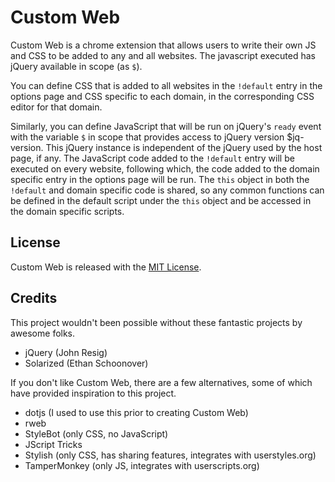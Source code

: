 # Custom Web

Custom Web is a chrome extension that allows users to write their own JS and CSS
to be added to any and all websites. The javascript executed has jQuery
available in scope (as `$`).

You can define CSS that is added to all websites in the `!default` entry in the
options page and CSS specific to each domain, in the corresponding CSS editor
for that domain.

Similarly, you can define JavaScript that will be run on jQuery's `ready` event
with the variable `$` in scope that provides access to jQuery version
$jq-version.  This jQuery instance is independent of the jQuery used by the host
page, if any.  The JavaScript code added to the `!default` entry will be
executed on every website, following which, the code added to the domain
specific entry in the options page will be run. The `this` object in both the
`!default` and domain specific code is shared, so any common functions can be
defined in the default script under the `this` object and be accessed in the
domain specific scripts.

## License

Custom Web is released with the [MIT License](http://mitl.sharats.me).

## Credits

This project wouldn't been possible without these fantastic projects by awesome
folks.

- jQuery (John Resig)
- Solarized (Ethan Schoonover)

If you don't like Custom Web, there are a few alternatives, some of which have
provided inspiration to this project.

- dotjs (I used to use this prior to creating Custom Web)
- rweb
- StyleBot (only CSS, no JavaScript)
- JScript Tricks
- Stylish (only CSS, has sharing features, integrates with userstyles.org)
- TamperMonkey (only JS, integrates with userscripts.org)
